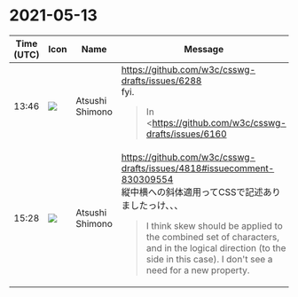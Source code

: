 # 2021-05-13

|Time (UTC)|Icon|Name|Message|
|---|---|---|---|
|13:46|![](https://secure.gravatar.com/avatar/3f82b853a23d9a6d1ce612d83f3a3a54.jpg?s=72&d=https%3A%2F%2Fa.slack-edge.com%2Fdf10d%2Fimg%2Favatars%2Fava_0008-72.png)|Atsushi Shimono|<https://github.com/w3c/csswg-drafts/issues/6288><br>fyi.<br><blockquote>In <https://github.com/w3c/csswg-drafts/issues/6160|#6160>, we agreed to extend `font-size-adjust` to accept a metric to use as the basis for adjustment, rather than always relying on the ex-height.<br><br>Supporting `ex` (the default/existing behavior) and `cap` seems straightforward enough; these would typically be values provided in the font's `OS/2` table.<br><br>However, `ch` is trickier, if we assume that it is intended to correspond to <https://drafts.csswg.org/css-values-4/#ch|the `ch` unit>, because the Units &amp; Values definition of `ch` requires that it depends on `writing-mode` and `text-orientation`. If the `ch` value for `font-size-adjust` is interpreted similarly, this implies that the same font, with the same `font-size` and `font-size-adjust` properties in effect, will be sized very differently in vertical-upright mode vs horizontal or vertical-sideways.<br><br>Consider a typical Latin font where the horizontal-mode `ch` unit may be, for example, 0.5em; however, the vertical-upright `ch` unit is typically more like 1em. If the author uses `font-size-adjust: ch 0.5`, intending to try and maintain a reasonably consistent width of text, then any content with `writing-mode: vertical-rl; text-orientation: upright` will get this font reduced to half of the computed font-size, because its vertical-upright `ch` of 1em will be scaled down to 0.5.<br><br>While it could be argued this is "expected" -- it's what the author asked for, maintaining a consistent advance for the characters -- I think it would in fact be surprising and undesirable. I believe the natural expectation of authors will be that for a given font, the combination of font-size and font-size-adjust will give a consistent result, not a radically different used size depending on the writing-mode orientation.<br><br>I propose, therefore, that we explicitly define that the `ch` value for `font-size-adjust` refers to _horizontal mode_ character advance.<br><br>Given that this contrasts with the `ch` unit, perhaps sharing the keyword is in fact unhelpful, and we should expand the `font-size-adjust` value to `ch-width` for clarity.<br><br>To allow authors to explicitly request the equivalent adjustment for vertical-upright mode, we could add a vertical-advance version, perhaps called `vch`, or `ch-height` if we expand the horizontal one as suggested above.<br><br>I think all the same issues apply to `ic` as well as `ch`, and we should resolve that similarly, probably by explicitly splitting the value into `ic-width` and `ic-height`. (In many cases, horizontal and vertical advances may be the same, such that the issue is irrelevant, but that is not universally the case. And I think having `ic` and `ch` treated _differently_ in this regard would be even more confusing.)<br><br>(I note that in <https://github.com/w3c/csswg-drafts/issues/6160#issuecomment-814496106|#6160 (comment)>, <https://github.com/fantasai|@fantasai> mentioned that `ic` would be writing-mode dependent, but on reflection I think this is an undesirable result, especially when considered in conjunction with `ch`, where the behavior that results from being writing-mode-dependent seems really jarring.)</blockquote>|
|15:28|![](https://secure.gravatar.com/avatar/3f82b853a23d9a6d1ce612d83f3a3a54.jpg?s=72&d=https%3A%2F%2Fa.slack-edge.com%2Fdf10d%2Fimg%2Favatars%2Fava_0008-72.png)|Atsushi Shimono|<https://github.com/w3c/csswg-drafts/issues/4818#issuecomment-830309554><br>縦中横への斜体適用ってCSSで記述ありましたっけ、、、<br><blockquote>I think skew should be applied to the combined set of characters, and in the logical direction (to the side in this case). I don't see a need for a new property.</blockquote>|

